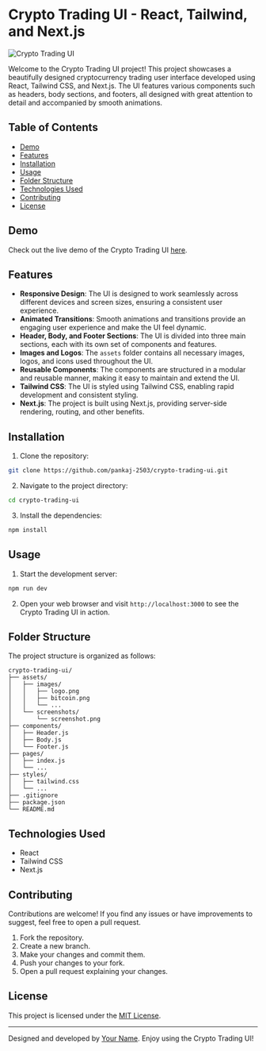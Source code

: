 # Crypto Trading UI - React, Tailwind, and Next.js

![Crypto Trading UI](/assets/screenshots/screenshot.png)

Welcome to the Crypto Trading UI project! This project showcases a beautifully designed cryptocurrency trading user interface developed using React, Tailwind CSS, and Next.js. The UI features various components such as headers, body sections, and footers, all designed with great attention to detail and accompanied by smooth animations.

## Table of Contents

- [Demo](#demo)
- [Features](#features)
- [Installation](#installation)
- [Usage](#usage)
- [Folder Structure](#folder-structure)
- [Technologies Used](#technologies-used)
- [Contributing](#contributing)
- [License](#license)

## Demo

Check out the live demo of the Crypto Trading UI [here](https://crypto-currency-ui-ux.netlify.app/).

## Features

- **Responsive Design**: The UI is designed to work seamlessly across different devices and screen sizes, ensuring a consistent user experience.
- **Animated Transitions**: Smooth animations and transitions provide an engaging user experience and make the UI feel dynamic.
- **Header, Body, and Footer Sections**: The UI is divided into three main sections, each with its own set of components and features.
- **Images and Logos**: The `assets` folder contains all necessary images, logos, and icons used throughout the UI.
- **Reusable Components**: The components are structured in a modular and reusable manner, making it easy to maintain and extend the UI.
- **Tailwind CSS**: The UI is styled using Tailwind CSS, enabling rapid development and consistent styling.
- **Next.js**: The project is built using Next.js, providing server-side rendering, routing, and other benefits.

## Installation

1. Clone the repository:

```bash
git clone https://github.com/pankaj-2503/crypto-trading-ui.git
```

2. Navigate to the project directory:

```bash
cd crypto-trading-ui
```

3. Install the dependencies:

```bash
npm install
```

## Usage

1. Start the development server:

```bash
npm run dev
```

2. Open your web browser and visit `http://localhost:3000` to see the Crypto Trading UI in action.

## Folder Structure

The project structure is organized as follows:

```
crypto-trading-ui/
├── assets/
│   ├── images/
│   │   ├── logo.png
│   │   ├── bitcoin.png
│   │   └── ...
│   └── screenshots/
│       └── screenshot.png
├── components/
│   ├── Header.js
│   ├── Body.js
│   └── Footer.js
├── pages/
│   ├── index.js
│   └── ...
├── styles/
│   ├── tailwind.css
│   └── ...
├── .gitignore
├── package.json
└── README.md
```

## Technologies Used

- React
- Tailwind CSS
- Next.js

## Contributing

Contributions are welcome! If you find any issues or have improvements to suggest, feel free to open a pull request.

1. Fork the repository.
2. Create a new branch.
3. Make your changes and commit them.
4. Push your changes to your fork.
5. Open a pull request explaining your changes.

## License

This project is licensed under the [MIT License](LICENSE).

---

Designed and developed by [Your Name](https://github.com/pankaj-2503). Enjoy using the Crypto Trading UI!
